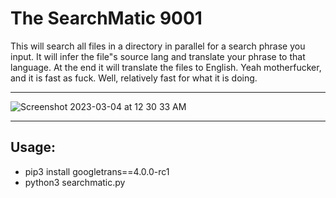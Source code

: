 # The SearchMatic 9001
This will search all files in a directory in parallel for a search phrase you input.  It will infer the file"s source lang and translate your phrase to that language.  At the end it will translate the files to English.  Yeah motherfucker, and it is fast as fuck. Well, relatively fast for what it is doing.


---


![Screenshot 2023-03-04 at 12 30 33 AM](https://user-images.githubusercontent.com/93559326/222885681-1bf497a8-411e-4500-bd60-95a67f2b8919.png)


---

## Usage:

- pip3 install googletrans==4.0.0-rc1
- python3 searchmatic.py
